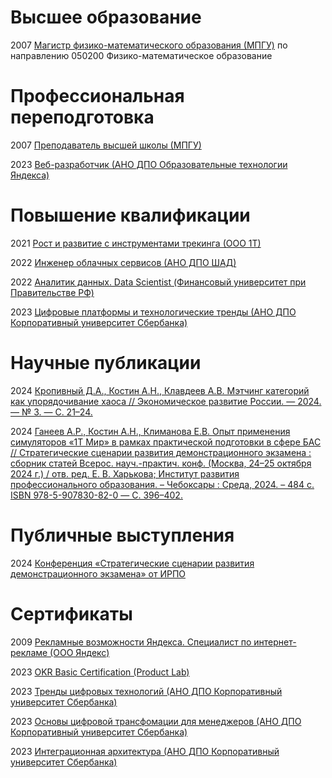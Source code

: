 # Высшее образование

2007 [Магистр физико-математического образования (МПГУ)](https://github.com/kostin/certificates/raw/main/masters-degree-2007.jpg) по направлению 050200 Физико-математическое образование

# Профессиональная переподготовка

2007 [Преподаватель высшей школы (МПГУ)](https://github.com/kostin/certificates/raw/main/university-teacher-diploma-2007.jpg)

2023 [Веб-разработчик (АНО ДПО Образовательные технологии Яндекса)](https://github.com/kostin/certificates/raw/main/web-developer-yandex-practicum-rus.pdf)

# Повышение квалификации

2021 [Рост и развитие с инструментами трекинга (ООО 1Т)](https://github.com/kostin/certificates/raw/main/growth-and-development-with-tracking-tools-1t.pdf)

2022 [Инженер облачных сервисов (АНО ДПО ШАД)](https://github.com/kostin/certificates/raw/main/cloud-service-engineer-yandex-practicum-rus.pdf)

2022 [Аналитик данных. Data Scientist (Финансовый университет при Правительстве РФ)](https://github.com/kostin/certificates/raw/main/data-analyst-data-scientist-fa.jpg)

2023 [Цифровые платформы и технологические тренды (АНО ДПО Корпоративный университет Сбербанка)](https://github.com/kostin/certificates/raw/main/digital-platforms-and-techno-trends-sber-university.png)

# Научные публикации

2024 [Кропивный Д.А., Костин А.Н., Клавдеев А.В. Мэтчинг категорий как упорядочивание хаоса // Экономическое развитие России. — 2024. — № 3. — С. 21–24.](https://github.com/kostin/certificates/raw/main/science-ed-russia-2024-3-kostin.pdf)

2024 [Ганеев А.Р., Костин А.Н., Климанова Е.В. Опыт применения симуляторов «1Т Мир» в рамках практической подготовки в сфере БАС // Стратегические сценарии развития демонстрационного экзамена : сборник статей Всерос. науч.-практич. конф. (Москва, 24–25 октября 2024 г.) / отв. ред. Е. В. Харькова; Институт развития профессионального образования. – Чебоксары : Среда, 2024. – 484 с. ISBN 978-5-907830-82-0 — С. 396–402.](https://github.com/kostin/certificates/raw/main/science-demo-exam-1t-mir-2024-kostin.pdf)

# Публичные выступления

2024 [Конференция «Стратегические сценарии развития демонстрационного экзамена» от ИРПО](https://github.com/kostin/certificates/raw/main/kostin-report-demo-exam-2024.pdf)

# Сертификаты

2009 [Рекламные возможности Яндекса. Специалист по интернет-рекламе (ООО Яндекс)](https://github.com/kostin/certificates/raw/main/yandex-direct-advertising-opportunities-2009.jpg)

2023 [OKR Basic Certification (Product Lab)](https://github.com/kostin/certificates/raw/main/okr-basic-certification-productlab-2023.pdf)

2023 [Тренды цифровых технологий (АНО ДПО Корпоративный университет Сбербанка)](https://github.com/kostin/certificates/raw/main/digital-technology-trends-sber-university.png)

2023 [Основы цифровой трансфомации для менеджеров (АНО ДПО Корпоративный университет Сбербанка)](https://github.com/kostin/certificates/raw/main/fundamentals-of-digital-transformation-for-managers-sber-university.png)

2023 [Интеграционная архитектура (АНО ДПО Корпоративный университет Сбербанка)](https://github.com/kostin/certificates/raw/main/integration-architecture-sber-university.png)
